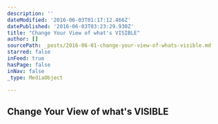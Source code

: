 ```yaml
---
description: ''
dateModified: '2016-06-03T01:17:12.466Z'
datePublished: '2016-06-03T03:23:29.930Z'
title: "Change Your View of what's VISIBLE"
author: []
sourcePath: _posts/2016-06-01-change-your-view-of-whats-visible.md
starred: false
inFeed: true
hasPage: false
inNav: false
_type: MediaObject

---
```

<article style=""><h1>Change Your View of what's VISIBLE</h1></article>